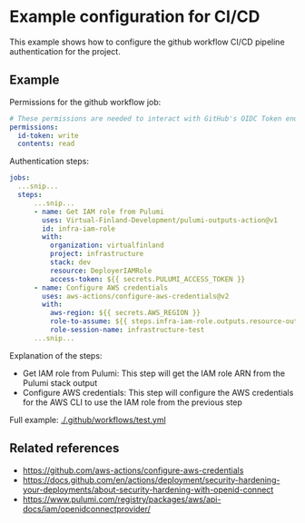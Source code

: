# Example configuration for CI/CD

This example shows how to configure the github workflow CI/CD pipeline authentication for the project.

## Example

Permissions for the github workflow job:

```yaml
# These permissions are needed to interact with GitHub's OIDC Token endpoint.
permissions:
  id-token: write
  contents: read
```

Authentication steps:

```yaml
jobs:
  ...snip...
  steps:
      ...snip...
      - name: Get IAM role from Pulumi
        uses: Virtual-Finland-Development/pulumi-outputs-action@v1
        id: infra-iam-role
        with:
          organization: virtualfinland
          project: infrastructure
          stack: dev
          resource: DeployerIAMRole
          access-token: ${{ secrets.PULUMI_ACCESS_TOKEN }}
      - name: Configure AWS credentials
        uses: aws-actions/configure-aws-credentials@v2
        with:
          aws-region: ${{ secrets.AWS_REGION }}
          role-to-assume: ${{ steps.infra-iam-role.outputs.resource-output }}
          role-session-name: infrastructure-test
      ...snip...
```

Explanation of the steps:

- Get IAM role from Pulumi: This step will get the IAM role ARN from the Pulumi stack output
- Configure AWS credentials: This step will configure the AWS credentials for the AWS CLI to use the IAM role from the previous step

Full example: [./.github/workflows/test.yml](./.github/workflows/test.yml)

## Related references

- https://github.com/aws-actions/configure-aws-credentials
- https://docs.github.com/en/actions/deployment/security-hardening-your-deployments/about-security-hardening-with-openid-connect
- https://www.pulumi.com/registry/packages/aws/api-docs/iam/openidconnectprovider/
